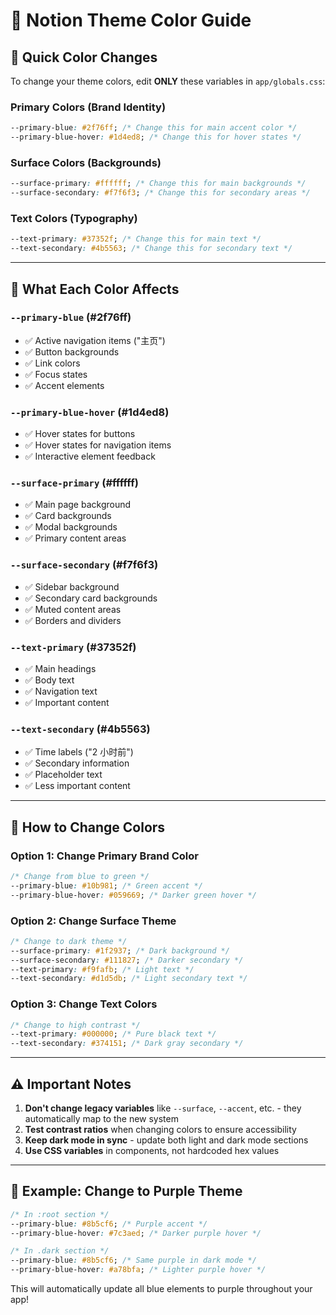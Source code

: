 # 🎨 Notion Theme Color Guide

## 🚀 **Quick Color Changes**

To change your theme colors, edit **ONLY** these variables in `app/globals.css`:

### **Primary Colors (Brand Identity)**

```css
--primary-blue: #2f76ff; /* Change this for main accent color */
--primary-blue-hover: #1d4ed8; /* Change this for hover states */
```

### **Surface Colors (Backgrounds)**

```css
--surface-primary: #ffffff; /* Change this for main backgrounds */
--surface-secondary: #f7f6f3; /* Change this for secondary areas */
```

### **Text Colors (Typography)**

```css
--text-primary: #37352f; /* Change this for main text */
--text-secondary: #4b5563; /* Change this for secondary text */
```

---

## 📍 **What Each Color Affects**

### **`--primary-blue` (#2f76ff)**

- ✅ Active navigation items ("主页")
- ✅ Button backgrounds
- ✅ Link colors
- ✅ Focus states
- ✅ Accent elements

### **`--primary-blue-hover` (#1d4ed8)**

- ✅ Hover states for buttons
- ✅ Hover states for navigation items
- ✅ Interactive element feedback

### **`--surface-primary` (#ffffff)**

- ✅ Main page background
- ✅ Card backgrounds
- ✅ Modal backgrounds
- ✅ Primary content areas

### **`--surface-secondary` (#f7f6f3)**

- ✅ Sidebar background
- ✅ Secondary card backgrounds
- ✅ Muted content areas
- ✅ Borders and dividers

### **`--text-primary` (#37352f)**

- ✅ Main headings
- ✅ Body text
- ✅ Navigation text
- ✅ Important content

### **`--text-secondary` (#4b5563)**

- ✅ Time labels ("2 小时前")
- ✅ Secondary information
- ✅ Placeholder text
- ✅ Less important content

---

## 🔄 **How to Change Colors**

### **Option 1: Change Primary Brand Color**

```css
/* Change from blue to green */
--primary-blue: #10b981; /* Green accent */
--primary-blue-hover: #059669; /* Darker green hover */
```

### **Option 2: Change Surface Theme**

```css
/* Change to dark theme */
--surface-primary: #1f2937; /* Dark background */
--surface-secondary: #111827; /* Darker secondary */
--text-primary: #f9fafb; /* Light text */
--text-secondary: #d1d5db; /* Light secondary text */
```

### **Option 3: Change Text Colors**

```css
/* Change to high contrast */
--text-primary: #000000; /* Pure black text */
--text-secondary: #374151; /* Dark gray secondary */
```

---

## ⚠️ **Important Notes**

1. **Don't change legacy variables** like `--surface`, `--accent`, etc. - they automatically map to the new system
2. **Test contrast ratios** when changing colors to ensure accessibility
3. **Keep dark mode in sync** - update both light and dark mode sections
4. **Use CSS variables** in components, not hardcoded hex values

---

## 🎯 **Example: Change to Purple Theme**

```css
/* In :root section */
--primary-blue: #8b5cf6; /* Purple accent */
--primary-blue-hover: #7c3aed; /* Darker purple hover */

/* In .dark section */
--primary-blue: #8b5cf6; /* Same purple in dark mode */
--primary-blue-hover: #a78bfa; /* Lighter purple hover */
```

This will automatically update all blue elements to purple throughout your app!
